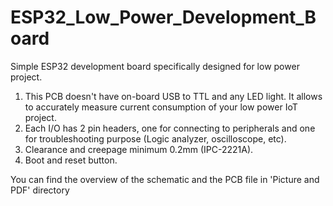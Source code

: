# ESP32_Low_Power_Development_Board

Simple ESP32 development board specifically designed for low power project. 
1. This PCB doesn't have on-board USB to TTL and any LED light. It allows to accurately measure current consumption of your low power IoT project. 
2. Each I/O has 2 pin headers, one for connecting to peripherals and one for troubleshooting purpose (Logic analyzer, oscilloscope, etc).
3. Clearance and creepage minimum 0.2mm (IPC-2221A).
4. Boot and reset button.  

You can find the overview of the schematic and the PCB file in 'Picture and PDF' directory
